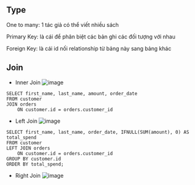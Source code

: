 ## Type
One to many: 1 tác giả có thể viết nhiều sách

Primary Key: là cái để phân biệt các bản ghi các đối tượng với nhau

Foreign Key: là cái id nối relationship từ bảng này sang bảng khác

## Join
- Inner Join
![image](https://user-images.githubusercontent.com/45547213/61436620-669f0780-a965-11e9-87e0-7c44e2e334dc.png)

```
SELECT first_name, last_name, amount, order_date
FROM customer
JOIN orders
    ON customer.id = orders.customer_id
```

- Left Join
![image](https://user-images.githubusercontent.com/45547213/61437180-a9151400-a966-11e9-9296-d27235383ff3.png)

```
SELECT first_name, last_name, order_date, IFNULL(SUM(amount), 0) AS total_spend
FROM customer
LEFT JOIN orders
    ON customer.id = orders.customer_id
GROUP BY customer.id
ORDER BY total_spend;
```

- Right Join
![image](https://user-images.githubusercontent.com/45547213/61438764-66553b00-a96a-11e9-807b-d134b87d760c.png)

```
